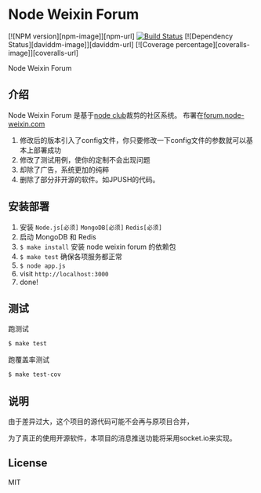 # Node Weixin Forum 
[![NPM version][npm-image]][npm-url]  [![Build Status][travis-image]][travis-url] [![Dependency Status][daviddm-image]][daviddm-url] [![Coverage percentage][coveralls-image]][coveralls-url]

Node Weixin Forum

## 介绍

Node Weixin Forum 是基于[node club](https://github.com/cnodejs/nodeclub)裁剪的社区系统。
布署在[forum.node-weixin.com](http://forum.node-weixin.com)

1. 修改后的版本引入了config文件，你只要修改一下config文件的参数就可以基本上部署成功
2. 修改了测试用例，使你的定制不会出现问题
3. 却除了广告，系统更加的纯粹
4. 删除了部分非开源的软件。如JPUSH的代码。


## 安装部署

1. 安装 `Node.js[必须]` `MongoDB[必须]` `Redis[必须]`
2. 启动 MongoDB 和 Redis
3. `$ make install` 安装 node weixin forum 的依赖包
5. `$ make test` 确保各项服务都正常
6. `$ node app.js`
7. visit `http://localhost:3000`
8. done!

## 测试

跑测试

```bash
$ make test
```

跑覆盖率测试

```bash
$ make test-cov
```

## 说明

由于差异过大，这个项目的源代码可能不会再与原项目合并，

为了真正的使用开源软件，本项目的消息推送功能将采用socket.io来实现。

## License

MIT

[travis-image]:https://img.shields.io/travis/node-weixin/nodeweixinforum.svg
[travis-url]: https://travis-ci.org/node-weixin/nodeweixinforum

[coverage-image]: https://img.shields.io/coveralls/node-weixin/nodeweixinforum.svg

[coverage-url]: https://coveralls.io/r/node-weixin/nodeweixinforum?branch=master

[david-image]: https://img.shields.io/david/node-weixin/nodeweixinforum.svg

[david-url]: https://david-dm.org/node-weixin/nodeweixinforum

[node-image]: https://img.shields.io/badge/node.js-%3E=_4.2-green.svg?style=flat-square

[node-url]: http://nodejs.org/download/
